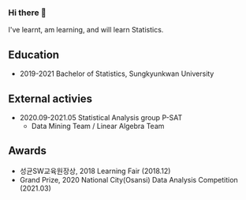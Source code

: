 ### Hi there 👋

I've learnt, am learning, and will learn Statistics.

## Education
* 2019-2021 Bachelor of Statistics, Sungkyunkwan University

## External activies
* 2020.09-2021.05 Statistical Analysis group P-SAT
  - Data Mining Team / Linear Algebra Team

## Awards
* 성균SW교육원장상, 2018 Learning Fair (2018.12)
* Grand Prize, 2020 National City(Osansi) Data Analysis Competition (2021.03)
